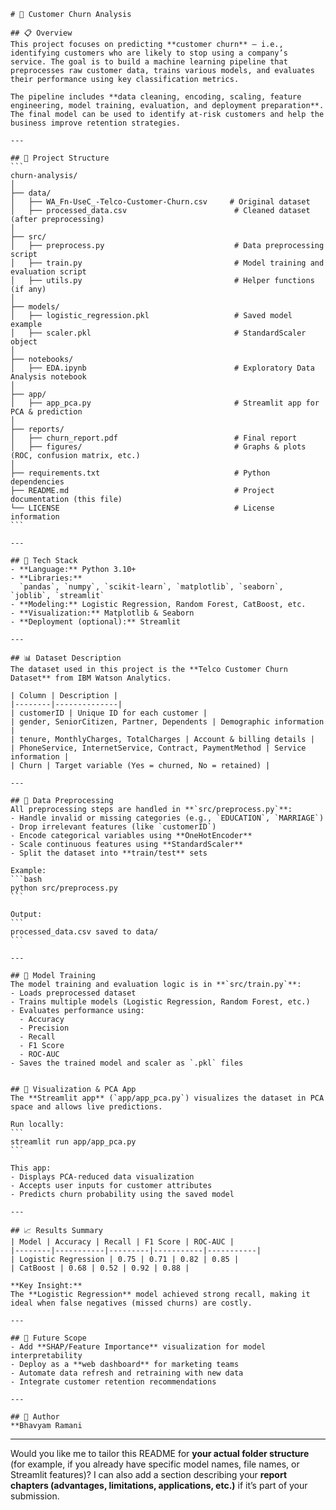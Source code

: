 ````{"variant":"standard","title":"Churn Analysis Project README","id":"72651"}
# 🧠 Customer Churn Analysis

## 📋 Overview
This project focuses on predicting **customer churn** — i.e., identifying customers who are likely to stop using a company’s service. The goal is to build a machine learning pipeline that preprocesses raw customer data, trains various models, and evaluates their performance using key classification metrics.

The pipeline includes **data cleaning, encoding, scaling, feature engineering, model training, evaluation, and deployment preparation**. The final model can be used to identify at-risk customers and help the business improve retention strategies.

---

## 📂 Project Structure
```
churn-analysis/
│
├── data/
│   ├── WA_Fn-UseC_-Telco-Customer-Churn.csv     # Original dataset
│   ├── processed_data.csv                        # Cleaned dataset (after preprocessing)
│
├── src/
│   ├── preprocess.py                             # Data preprocessing script
│   ├── train.py                                  # Model training and evaluation script
│   ├── utils.py                                  # Helper functions (if any)
│
├── models/
│   ├── logistic_regression.pkl                   # Saved model example
│   ├── scaler.pkl                                # StandardScaler object
│
├── notebooks/
│   ├── EDA.ipynb                                 # Exploratory Data Analysis notebook
│
├── app/
│   ├── app_pca.py                                # Streamlit app for PCA & prediction
│
├── reports/
│   ├── churn_report.pdf                          # Final report
│   ├── figures/                                  # Graphs & plots (ROC, confusion matrix, etc.)
│
├── requirements.txt                              # Python dependencies
├── README.md                                     # Project documentation (this file)
└── LICENSE                                       # License information
```

---

## 🧰 Tech Stack
- **Language:** Python 3.10+
- **Libraries:**  
  `pandas`, `numpy`, `scikit-learn`, `matplotlib`, `seaborn`, `joblib`, `streamlit`
- **Modeling:** Logistic Regression, Random Forest, CatBoost, etc.
- **Visualization:** Matplotlib & Seaborn
- **Deployment (optional):** Streamlit

---

## 📊 Dataset Description
The dataset used in this project is the **Telco Customer Churn Dataset** from IBM Watson Analytics.

| Column | Description |
|--------|--------------|
| customerID | Unique ID for each customer |
| gender, SeniorCitizen, Partner, Dependents | Demographic information |
| tenure, MonthlyCharges, TotalCharges | Account & billing details |
| PhoneService, InternetService, Contract, PaymentMethod | Service information |
| Churn | Target variable (Yes = churned, No = retained) |

---

## 🧹 Data Preprocessing
All preprocessing steps are handled in **`src/preprocess.py`**:
- Handle invalid or missing categories (e.g., `EDUCATION`, `MARRIAGE`)
- Drop irrelevant features (like `customerID`)
- Encode categorical variables using **OneHotEncoder**
- Scale continuous features using **StandardScaler**
- Split the dataset into **train/test** sets

Example:
```bash
python src/preprocess.py
```

Output:
```
processed_data.csv saved to data/
```

---

## 🤖 Model Training
The model training and evaluation logic is in **`src/train.py`**:
- Loads preprocessed dataset  
- Trains multiple models (Logistic Regression, Random Forest, etc.)
- Evaluates performance using:
  - Accuracy
  - Precision
  - Recall
  - F1 Score
  - ROC-AUC
- Saves the trained model and scaler as `.pkl` files


## 🎨 Visualization & PCA App
The **Streamlit app** (`app/app_pca.py`) visualizes the dataset in PCA space and allows live predictions.

Run locally:
```
streamlit run app/app_pca.py
```

This app:
- Displays PCA-reduced data visualization  
- Accepts user inputs for customer attributes  
- Predicts churn probability using the saved model  

---

## 📈 Results Summary
| Model | Accuracy | Recall | F1 Score | ROC-AUC |
|--------|-----------|---------|-----------|-----------|
| Logistic Regression | 0.75 | 0.71 | 0.82 | 0.85 |
| CatBoost | 0.68 | 0.52 | 0.92 | 0.88 |

**Key Insight:**  
The **Logistic Regression** model achieved strong recall, making it ideal when false negatives (missed churns) are costly.

---

## 🚀 Future Scope
- Add **SHAP/Feature Importance** visualization for model interpretability  
- Deploy as a **web dashboard** for marketing teams  
- Automate data refresh and retraining with new data  
- Integrate customer retention recommendations  

---

## 👤 Author
**Bhavyam Ramani
````

---


Would you like me to tailor this README for **your actual folder structure** (for example, if you already have specific model names, file names, or Streamlit features)? I can also add a section describing your **report chapters (advantages, limitations, applications, etc.)** if it’s part of your submission.
